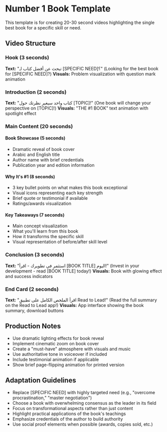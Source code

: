 # Number 1 Book Template

This template is for creating 20-30 second videos highlighting the single best book for a specific skill or need.

## Video Structure

### Hook (3 seconds)
**Text:** "تبحث عن أفضل كتاب لـ [SPECIFIC NEED]؟" (Looking for the best book for [SPECIFIC NEED]?)
**Visuals:** Problem visualization with question mark animation

### Introduction (2 seconds)
**Text:** "كتاب واحد سيغير نظرتك حول [TOPIC]!" (One book will change your perspective on [TOPIC]!)
**Visuals:** "THE #1 BOOK" text animation with spotlight effect

### Main Content (20 seconds)
#### Book Showcase (5 seconds)
- Dramatic reveal of book cover
- Arabic and English title
- Author name with brief credentials
- Publication year and edition information

#### Why It's #1 (8 seconds)
- 3 key bullet points on what makes this book exceptional
- Visual icons representing each key strength
- Brief quote or testimonial if available
- Ratings/awards visualization

#### Key Takeaways (7 seconds)
- Main concept visualization
- What you'll learn from this book
- How it transforms the specific skill
- Visual representation of before/after skill level

### Conclusion (3 seconds)
**Text:** "استثمر في تطويرك - اقرأ [BOOK TITLE] اليوم!" (Invest in your development - read [BOOK TITLE] today!)
**Visuals:** Book with glowing effect and success indicators

### End Card (2 seconds)
**Text:** "اقرأ الملخص الكامل على تطبيق Read to Lead!" (Read the full summary on the Read to Lead app!)
**Visuals:** App interface showing the book summary, download buttons

## Production Notes

- Use dramatic lighting effects for book reveal
- Implement cinematic zoom on book cover
- Create a "must-have" atmosphere with visuals and music
- Use authoritative tone in voiceover if included
- Include testimonial animation if applicable
- Show brief page-flipping animation for printed version

## Adaptation Guidelines

- Replace [SPECIFIC NEED] with highly targeted need (e.g., "overcome procrastination," "master negotiation")
- Choose a book with overwhelming consensus as the leader in its field
- Focus on transformational aspects rather than just content
- Highlight practical applications of the book's teachings
- Emphasize credentials of the author to build authority
- Use social proof elements when possible (awards, copies sold, etc.)
